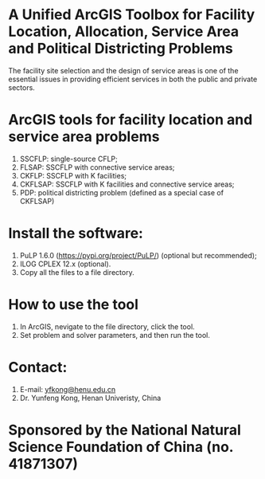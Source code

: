 # A Unified ArcGIS Toolbox for Facility Location, Allocation, Service Area and Political Districting Problems
The facility site selection and the design of service areas is one of the essential issues in providing efficient services in both the public and private sectors.

# ArcGIS tools for facility location and service area problems
1. SSCFLP: single-source CFLP;
2. FLSAP: SSCFLP with connective service areas; 
3. CKFLP: SSCFLP with K facilities; 
4. CKFLSAP: SSCFLP with K facilities and connective service areas; 
5. PDP: political districting problem (defined as a special case of CKFLSAP)

# Install the software:
1. PuLP 1.6.0 (https://pypi.org/project/PuLP/) (optional but recommended);
2. ILOG CPLEX 12.x (optional).
3. Copy all the files to a file directory. 

# How to use the tool
1. In ArcGIS, nevigate to the file directory, click the tool. 
2. Set problem and solver parameters, and then run the tool. 

# Contact:
1. E-mail: yfkong@henu.edu.cn
2. Dr. Yunfeng Kong, Henan Univeristy, China 
# Sponsored by the National Natural Science Foundation of China (no. 41871307)
